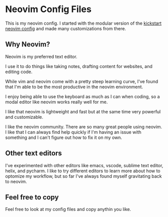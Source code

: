 # Neovim Config Files

This is my neovim config.  I started with the modular version of the [kickstart neovim config](https://github.com/dam9000/kickstart-modular.nvim) and made many customizations from there.  

## Why Neovim?

Neovim is my preferred text editor.

I use it to do things like taking notes, drafting content for websites, and editing code.

While vim and neovim come with a pretty steep learning curve, I've found that I'm able to be the most productive in the neovim environment.  

I enjoy being able to use the keyboard as much as I can when coding, so a modal editor like neovim works really well for me.

I like that neovim is lightweight and fast but at the same time very powerful and customizable.

I like the neovim community.  There are so many great people using neovim.  I like that I can always find help quickly if I'm having an issue with something and I can't figure out how to fix it on my own.

## Other text editors

I've experimented with other editors like emacs, vscode, sublime text editor, helix, and pycharm.  I like to try different editors to learn more about how to optomize my workflow, but so far I've always found myself gravitating back to neovim.

## Feel free to copy

Feel free to look at my config files and copy anythin you like.
